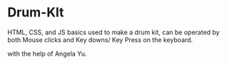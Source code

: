 # Drum-KIt
HTML, CSS, and JS basics used to make a drum kit, can be operated by both Mouse clicks and Key downs/ Key Press on the keyboard.

with the help of Angela Yu.
